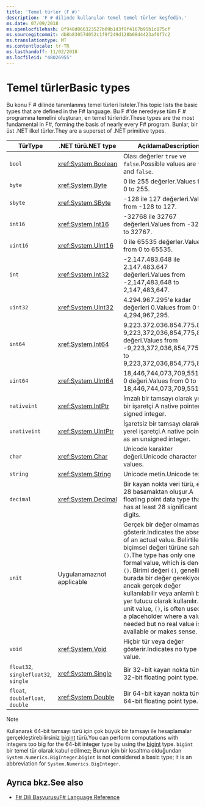 ```yaml
---
title: 'Temel türler (F #)'
description: 'F # dilinde kullanılan temel temel türler keşfedin.'
ms.date: 07/09/2018
ms.openlocfilehash: 8f948d066323527b09b1d3f9f4167b95b1c875cf
ms.sourcegitcommit: db8b83057d052c1f9f249d128b08d4423af0f7c2
ms.translationtype: MT
ms.contentlocale: tr-TR
ms.lasthandoff: 11/02/2018
ms.locfileid: "48026955"
---
```

# <a name="basic-types"></a><span data-ttu-id="a881e-103">Temel türler</span><span class="sxs-lookup"><span data-stu-id="a881e-103">Basic types</span></span>

<span data-ttu-id="a881e-104">Bu konu F # dilinde tanımlanmış temel türleri listeler.</span><span class="sxs-lookup"><span data-stu-id="a881e-104">This topic lists the basic types that are defined in the F# language.</span></span> <span data-ttu-id="a881e-105">Bu F #'de neredeyse tüm F # programına temelini oluşturan, en temel türleridir.</span><span class="sxs-lookup"><span data-stu-id="a881e-105">These types are the most fundamental in F#, forming the basis of nearly every F# program.</span></span> <span data-ttu-id="a881e-106">Bunlar, bir üst .NET ilkel türler.</span><span class="sxs-lookup"><span data-stu-id="a881e-106">They are a superset of .NET primitive types.</span></span>

|<span data-ttu-id="a881e-107">Tür</span><span class="sxs-lookup"><span data-stu-id="a881e-107">Type</span></span>|<span data-ttu-id="a881e-108">.NET türü</span><span class="sxs-lookup"><span data-stu-id="a881e-108">.NET type</span></span>|<span data-ttu-id="a881e-109">Açıklama</span><span class="sxs-lookup"><span data-stu-id="a881e-109">Description</span></span>|
|----|---------|-----------|
|`bool`|<xref:System.Boolean>|<span data-ttu-id="a881e-110">Olası değerler `true` ve `false`.</span><span class="sxs-lookup"><span data-stu-id="a881e-110">Possible values are `true` and `false`.</span></span>|
|`byte`|<xref:System.Byte>|<span data-ttu-id="a881e-111">0 ile 255 değerler.</span><span class="sxs-lookup"><span data-stu-id="a881e-111">Values from 0 to 255.</span></span>|
|`sbyte`|<xref:System.SByte>|<span data-ttu-id="a881e-112">-128 ile 127 değerleri.</span><span class="sxs-lookup"><span data-stu-id="a881e-112">Values from -128 to 127.</span></span>|
|`int16`|<xref:System.Int16>|<span data-ttu-id="a881e-113">-32768 ile 32767 değerleri.</span><span class="sxs-lookup"><span data-stu-id="a881e-113">Values from -32768 to 32767.</span></span>|
|`uint16`|<xref:System.UInt16>|<span data-ttu-id="a881e-114">0 ile 65535 değerler.</span><span class="sxs-lookup"><span data-stu-id="a881e-114">Values from 0 to 65535.</span></span>|
|`int`|<xref:System.Int32>|<span data-ttu-id="a881e-115">-2.147.483.648 ile 2.147.483.647 değerleri.</span><span class="sxs-lookup"><span data-stu-id="a881e-115">Values from -2,147,483,648 to 2,147,483,647.</span></span>|
|`uint32`|<xref:System.UInt32>|<span data-ttu-id="a881e-116">4.294.967.295'e kadar değerleri 0.</span><span class="sxs-lookup"><span data-stu-id="a881e-116">Values from 0 to 4,294,967,295.</span></span>|
|`int64`|<xref:System.Int64>|<span data-ttu-id="a881e-117">9.223.372.036.854.775.807-9,223,372,036,854,775,808 değeri.</span><span class="sxs-lookup"><span data-stu-id="a881e-117">Values from -9,223,372,036,854,775,808 to 9,223,372,036,854,775,807.</span></span>|
|`uint64`|<xref:System.UInt64>|<span data-ttu-id="a881e-118">18,446,744,073,709,551,615 0 değeri.</span><span class="sxs-lookup"><span data-stu-id="a881e-118">Values from 0 to 18,446,744,073,709,551,615.</span></span>|
|`nativeint`|<xref:System.IntPtr>|<span data-ttu-id="a881e-119">İmzalı bir tamsayı olarak yerel bir işaretçi.</span><span class="sxs-lookup"><span data-stu-id="a881e-119">A native pointer as a signed integer.</span></span>|
|`unativeint`|<xref:System.UIntPtr>|<span data-ttu-id="a881e-120">İşaretsiz bir tamsayı olarak yerel işaretçi.</span><span class="sxs-lookup"><span data-stu-id="a881e-120">A native pointer as an unsigned integer.</span></span>|
|`char`|<xref:System.Char>|<span data-ttu-id="a881e-121">Unicode karakter değeri.</span><span class="sxs-lookup"><span data-stu-id="a881e-121">Unicode character values.</span></span>|
|`string`|<xref:System.String>|<span data-ttu-id="a881e-122">Unicode metin.</span><span class="sxs-lookup"><span data-stu-id="a881e-122">Unicode text.</span></span>|
|`decimal`|<xref:System.Decimal>|<span data-ttu-id="a881e-123">Bir kayan nokta veri türü, en az 28 basamaktan oluşur.</span><span class="sxs-lookup"><span data-stu-id="a881e-123">A floating point data type that has at least 28 significant digits.</span></span>|
|`unit`|<span data-ttu-id="a881e-124">Uygulanamaz</span><span class="sxs-lookup"><span data-stu-id="a881e-124">not applicable</span></span>|<span data-ttu-id="a881e-125">Gerçek bir değer olmaması gösterir.</span><span class="sxs-lookup"><span data-stu-id="a881e-125">Indicates the absence of an actual value.</span></span> <span data-ttu-id="a881e-126">Belirtilen tek biçimsel değeri türüne sahip `()`.</span><span class="sxs-lookup"><span data-stu-id="a881e-126">The type has only one formal value, which is denoted `()`.</span></span> <span data-ttu-id="a881e-127">Birimi değeri `()`, genellikle burada bir değer gerekiyordu ancak gerçek değer kullanılabilir veya anlamlı bir yer tutucu olarak kullanılır.</span><span class="sxs-lookup"><span data-stu-id="a881e-127">The unit value, `()`, is often used as a placeholder where a value is needed but no real value is available or makes sense.</span></span>|
|`void`|<xref:System.Void>|<span data-ttu-id="a881e-128">Hiçbir tür veya değer gösterir.</span><span class="sxs-lookup"><span data-stu-id="a881e-128">Indicates no type or value.</span></span>|
|<span data-ttu-id="a881e-129">`float32`, `single`</span><span class="sxs-lookup"><span data-stu-id="a881e-129">`float32`, `single`</span></span>|<xref:System.Single>|<span data-ttu-id="a881e-130">Bir 32-bit kayan nokta türü.</span><span class="sxs-lookup"><span data-stu-id="a881e-130">A 32-bit floating point type.</span></span>|
|<span data-ttu-id="a881e-131">`float`, `double`</span><span class="sxs-lookup"><span data-stu-id="a881e-131">`float`, `double`</span></span>|<xref:System.Double>|<span data-ttu-id="a881e-132">Bir 64-bit kayan nokta türü.</span><span class="sxs-lookup"><span data-stu-id="a881e-132">A 64-bit floating point type.</span></span>|

>[!NOTE]
<span data-ttu-id="a881e-133">Kullanarak 64-bit tamsayı türü için çok büyük bir tamsayı ile hesaplamalar gerçekleştirebilirsiniz [bigint](https://msdn.microsoft.com/library/dc8be18d-4042-46c4-b136-2f21a84f6efa) türü.</span><span class="sxs-lookup"><span data-stu-id="a881e-133">You can perform computations with integers too big for the 64-bit integer type by using the [bigint](https://msdn.microsoft.com/library/dc8be18d-4042-46c4-b136-2f21a84f6efa) type.</span></span> <span data-ttu-id="a881e-134">`bigint` bir temel tür olarak kabul edilmez; Bunun için bir kısaltma olduğundan `System.Numerics.BigInteger`.</span><span class="sxs-lookup"><span data-stu-id="a881e-134">`bigint` is not considered a basic type; it is an abbreviation for `System.Numerics.BigInteger`.</span></span>

## <a name="see-also"></a><span data-ttu-id="a881e-135">Ayrıca bkz.</span><span class="sxs-lookup"><span data-stu-id="a881e-135">See also</span></span>

- [<span data-ttu-id="a881e-136">F# Dili Başvurusu</span><span class="sxs-lookup"><span data-stu-id="a881e-136">F# Language Reference</span></span>](index.md)
